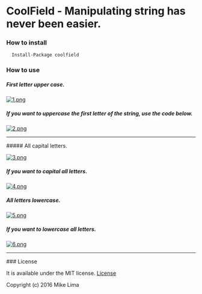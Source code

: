 # CoolField - Manipulating string has never been easier.

### How to install
```
  Install-Package coolfield
```

### How to use

##### First letter upper case.


[![1.png](https://s17.postimg.org/jm399v29b/image.png)](https://postimg.org/image/b3tt5ivqj/)


##### If you want to uppercase the first letter of the string, use the code below.


[![2.png](https://s17.postimg.org/6tf59xqnj/image.png)](https://postimg.org/image/6gnr3r8dn/)
<hr>
##### All capital letters.


[![3.png](https://s17.postimg.org/9yzr0599r/image.png)](https://postimg.org/image/lbcchxhyj/)


##### If you want to capital all letters.


[![4.png](https://s17.postimg.org/6e3vgx4q7/image.png)](https://postimg.org/image/azzzp9q97/)


##### All letters lowercase.


[![5.png](https://s17.postimg.org/alu2bxgrz/image.png)](https://postimg.org/image/4xnrl1cff/)


##### If you want to lowercase all letters.

[![6.png](https://s17.postimg.org/u2erygbvz/image.png)](https://postimg.org/image/e4628bhnv/)

<hr>
### License

It is available under the MIT license.
[License](https://opensource.org/licenses/mit-license.php)

Copyright (c) 2016 Mike Lima

